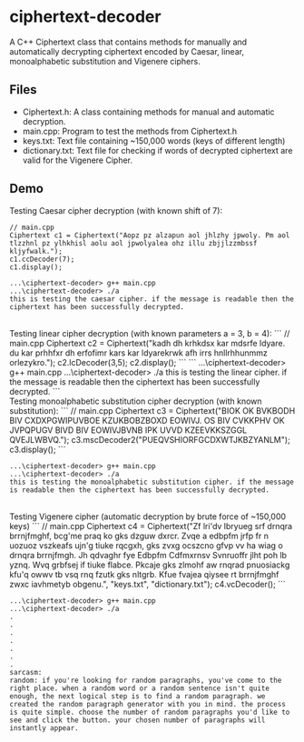 # ciphertext-decoder
A C++ Ciphertext class that contains methods for manually and automatically decrypting ciphertext encoded by Caesar, linear, monoalphabetic substitution and Vigenere ciphers.

## Files
- Ciphertext.h: A class containing methods for manual and automatic decryption.  <br>
- main.cpp: Program to test the methods from Ciphertext.h <br>
- keys.txt: Text file containing ~150,000 words (keys of different length) <br>
- dictionary.txt: Text file for checking if words of decrypted ciphertext are valid for the Vigenere Cipher. <br>

## Demo
Testing Caesar cipher decryption (with known shift of 7):
```
// main.cpp
Ciphertext c1 = Ciphertext("Aopz pz alzapun aol jhlzhy jpwoly. Pm aol tlzzhnl pz ylhkhisl aolu aol jpwolyalea ohz illu zbjjlzzmbssf kljyfwalk.");
c1.ccDecoder(7);
c1.display();
```
```
...\ciphertext-decoder> g++ main.cpp
...\ciphertext-decoder> ./a
this is testing the caesar cipher. if the message is readable then the ciphertext has been successfully decrypted.
```
<br>
Testing linear cipher decryption (with known parameters a = 3, b = 4): 
```
// main.cpp
Ciphertext c2 = Ciphertext("kadh dh krhkdsx kar mdsrfe ldyare. du kar prhhfxr dh erfofimr kars kar ldyarekrwk afh irrs hnllrhhunmmz orlezykro.");
c2.lcDecoder(3,5);
c2.display();
```
```
...\ciphertext-decoder> g++ main.cpp
...\ciphertext-decoder> ./a
this is testing the linear cipher. if the message is readable then the ciphertext has been successfully decrypted.
```
<br>
Testing monoalphabetic substitution cipher decryption (with known substitution):
```
// main.cpp
Ciphertext c3 = Ciphertext("BIOK OK BVKBODH BIV CXDXPGWIPUVBOE KZUKBOBZBOXD EOWIVJ. OS BIV CVKKPHV OK JVPQPUGV BIVD BIV EOWIVJBVNB IPK UVVD KZEEVKKSZGGL QVEJLWBVQ.");
c3.mscDecoder2("PUEQVSHIORFGCDXWTJKBZYANLM");
c3.display();
```

```
...\ciphertext-decoder> g++ main.cpp
...\ciphertext-decoder> ./a
this is testing the monoalphabetic substitution cipher. if the message is readable then the ciphertext has been successfully decrypted.
```
<br>
Testing Vigenere cipher (automatic decryption by brute force of ~150,000 keys)
```
// main.cpp
Ciphertext c4 = Ciphertext("Zf lri'dv lbryueg srf drnqra brrnjfmghf, bcg'me praq ko gks dzguw dxrcr. Zvqe a edbpfm jrfp fr n uozuoz vszkeafs ujn'g tiuke rqcgxh, gks zvxg ocszcno gfvp vv ha wiag o drnqra brrnjfmgh. Jh qdvaghr fye Edbpfm Cdfmxrnsv Svnruoffr jlht poh lb yznq. Wvq grbfsej if tiuke flabce. Pkcaje gks zlmohf aw rnqrad pnuosiackg kfu'q owwv tb vsq rnq fzutk gks nltgrb. Kfue fvajea qiysee rt brrnjfmghf zwxc iavhmetyb obgenu.", "keys.txt", "dictionary.txt");
c4.vcDecoder();
```

```
...\ciphertext-decoder> g++ main.cpp
...\ciphertext-decoder> ./a
.
.
.
.
.
.
.
sarcasm:
random: if you're looking for random paragraphs, you've come to the right place. when a random word or a random sentence isn't quite enough, the next logical step is to find a random paragraph. we created the random paragraph generator with you in mind. the process is quite simple. choose the number of random paragraphs you'd like to see and click the button. your chosen number of paragraphs will instantly appear.
```

